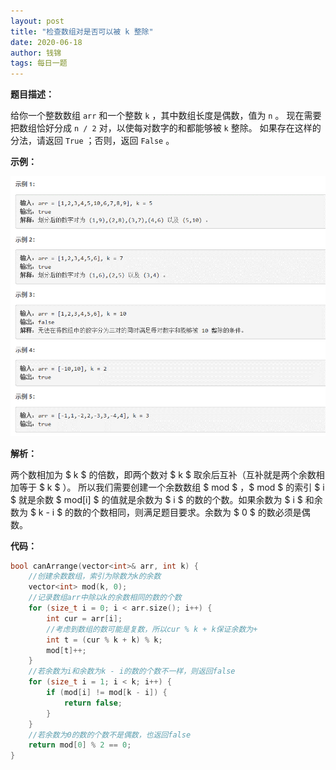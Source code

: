 ```yaml
---
layout: post
title: "检查数组对是否可以被 k 整除"
date: 2020-06-18
author: 钱锦
tags: 每日一题
---
```


**题目描述：**

给你一个整数数组 <code>arr</code> 和一个整数 <code>k</code> ，其中数组长度是偶数，值为 <code>n</code> 。
现在需要把数组恰好分成 <code>n / 2</code> 对，以使每对数字的和都能够被 <code>k</code> 整除。
如果存在这样的分法，请返回 <code>True</code> ；否则，返回 <code>False</code> 。

**示例：**

![示例](/assets/img/20200628_02.png "示例")

**解析：**

两个数相加为 $ k $ 的倍数，即两个数对 $ k $ 取余后互补（互补就是两个余数相加等于 $ k $ ）。
所以我们需要创建一个余数数组 $ mod $ ，$ mod $ 的索引 $ i $ 就是余数 $ mod[i] $ 的值就是余数为 $ i $ 的数的个数。如果余数为 $ i $ 和余数为 $ k - i $ 的数的个数相同，则满足题目要求。余数为 $ 0 $ 的数必须是偶数。


**代码：**

```cpp
bool canArrange(vector<int>& arr, int k) {
    //创建余数数组，索引为除数为k的余数
    vector<int> mod(k, 0);
    //记录数组arr中除以k的余数相同的数的个数
    for (size_t i = 0; i < arr.size(); i++) {
        int cur = arr[i];
        //考虑到数组的数可能是复数，所以cur % k + k保证余数为+
        int t = (cur % k + k) % k;
        mod[t]++;
    }
    //若余数为i和余数为k - i的数的个数不一样，则返回false
    for (size_t i = 1; i < k; i++) {
        if (mod[i] != mod[k - i]) {
            return false;
        }
    }
    //若余数为0的数的个数不是偶数，也返回false
    return mod[0] % 2 == 0;
}
```
